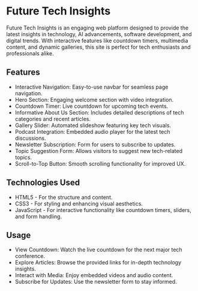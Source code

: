 # Future Tech Insights
Future Tech Insights is an engaging web platform designed to provide the latest insights in technology, AI advancements, software development, and digital trends. With interactive features like countdown timers, multimedia content, and dynamic galleries, this site is perfect for tech enthusiasts and professionals alike.
## Features
- Interactive Navigation: Easy-to-use navbar for seamless page navigation.
- Hero Section: Engaging welcome section with video integration.
- Countdown Timer: Live countdown for upcoming tech events.
- Informative About Us Section: Includes detailed descriptions of tech categories and recent articles.
- Gallery Slider: Automated slideshow featuring key tech visuals.
- Podcast Integration: Embedded audio player for the latest tech discussions.
- Newsletter Subscription: Form for users to subscribe to updates.
- Topic Suggestion Form: Allows visitors to suggest new tech-related topics.
- Scroll-to-Top Button: Smooth scrolling functionality for improved UX.

## Technologies Used
- HTML5 - For the structure and content.
- CSS3 - For styling and enhancing visual aesthetics.
- JavaScript - For interactive functionality like countdown timers, sliders, and form handling.

## Usage
- View Countdown: Watch the live countdown for the next major tech conference.
- Explore Articles: Browse the provided links for in-depth technology insights.
- Interact with Media: Enjoy embedded videos and audio content.
- Subscribe for Updates: Use the newsletter form to stay informed.
